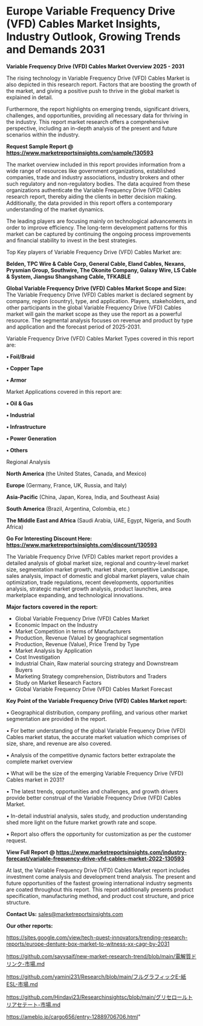 # Europe Variable Frequency Drive (VFD) Cables Market Insights, Industry Outlook, Growing Trends and Demands 2031

<Strong> Variable Frequency Drive (VFD) Cables Market Overview 2025 - 2031</strong>

The rising technology in Variable Frequency Drive (VFD) Cables Market is also depicted in this research report. Factors that are boosting the growth of the market, and giving a positive push to thrive in the global market is explained in detail.

Furthermore, the report highlights on emerging trends, significant drivers, challenges, and opportunities, providing all necessary data for thriving in the industry. This report market research offers a comprehensive perspective, including an in-depth analysis of the present and future scenarios within the industry.

<strong>Request Sample Report @ <a href=https://www.marketreportsinsights.com/sample/130593>https://www.marketreportsinsights.com/sample/130593</a></strong>

The market overview included in this report provides information from a wide range of resources like government organizations, established companies, trade and industry associations, industry brokers and other such regulatory and non-regulatory bodies. The data acquired from these organizations authenticate the Variable Frequency Drive (VFD) Cables research report, thereby aiding the clients in better decision making. Additionally, the data provided in this report offers a contemporary understanding of the market dynamics.

The leading players are focusing mainly on technological advancements in order to improve efficiency. The long-term development patterns for this market can be captured by continuing the ongoing process improvements and financial stability to invest in the best strategies.

Top Key players of Variable Frequency Drive (VFD) Cables Market are:

<strong>Belden, TPC Wire & Cable Corp, General Cable, Eland Cables, Nexans, Prysmian Group, Southwire, The Okonite Company, Galaxy Wire, LS Cable & System, Jiangsu Shangshang Cable, TFKABLE</strong>

<strong><b>Global Variable Frequency Drive (VFD) Cables Market Scope and Size:</b></strong>
The Variable Frequency Drive (VFD) Cables market is declared segment by company, region (country), type, and application. Players, stakeholders, and other participants in the global Variable Frequency Drive (VFD) Cables market will gain the market scope as they use the report as a powerful resource. The segmental analysis focuses on revenue and product by type and application and the forecast period of 2025-2031.

Variable Frequency Drive (VFD) Cables Market Types covered in this report are:

<strong>• Foil/Braid

• Copper Tape

• Armor</strong>

Market Applications covered in this report are:

<strong>• Oil & Gas

• Industrial

• Infrastructure

• Power Generation

• Others</strong> 

Regional Analysis

<strong>North America</strong> (the United States, Canada, and Mexico)

<strong>Europe</strong> (Germany, France, UK, Russia, and Italy)

<strong>Asia-Pacific</strong> (China, Japan, Korea, India, and Southeast Asia)

<strong>South America</strong> (Brazil, Argentina, Colombia, etc.)

<strong>The Middle East and Africa</strong> (Saudi Arabia, UAE, Egypt, Nigeria, and South Africa)

<strong>Go For Interesting Discount Here: <a href=https://www.marketreportsinsights.com/discount/130593>https://www.marketreportsinsights.com/discount/130593</a></strong>

The Variable Frequency Drive (VFD) Cables market report provides a detailed analysis of global market size, regional and country-level market size, segmentation market growth, market share, competitive Landscape, sales analysis, impact of domestic and global market players, value chain optimization, trade regulations, recent developments, opportunities analysis, strategic market growth analysis, product launches, area marketplace expanding, and technological innovations.

<strong><b>Major factors covered in the report:</b></strong>
<ul>
  <li>Global Variable Frequency Drive (VFD) Cables Market </li>
  <li>Economic Impact on the Industry</li>
  <li>Market Competition in terms of Manufacturers</li>
  <li>Production, Revenue (Value) by geographical segmentation</li>
  <li>Production, Revenue (Value), Price Trend by Type</li>
  <li>Market Analysis by Application</li>
  <li>Cost Investigation</li>
  <li>Industrial Chain, Raw material sourcing strategy and Downstream Buyers</li>
  <li>Marketing Strategy comprehension, Distributors and Traders</li>
  <li>Study on Market Research Factors</li>
  <li>Global Variable Frequency Drive (VFD) Cables Market Forecast</li>
</ul>

<strong><b>Key Point of the Variable Frequency Drive (VFD) Cables Market report:</b></strong>

• Geographical distribution, company profiling, and various other market segmentation are provided in the report.

• For better understanding of the global Variable Frequency Drive (VFD) Cables market status, the accurate market valuation which comprises of size, share, and revenue are also covered.

• Analysis of the competitive dynamic factors better extrapolate the complete market overview

• What will be the size of the emerging Variable Frequency Drive (VFD) Cables market in 2031?

• The latest trends, opportunities and challenges, and growth drivers provide better construal of the Variable Frequency Drive (VFD) Cables Market.

• In-detail industrial analysis, sales study, and production understanding shed more light on the future market growth rate and scope.

• Report also offers the opportunity for customization as per the customer request.

<strong><b>View Full Report @ <a href=https://www.marketreportsinsights.com/industry-forecast/variable-frequency-drive-vfd-cables-market-2022-130593>https://www.marketreportsinsights.com/industry-forecast/variable-frequency-drive-vfd-cables-market-2022-130593</a></b></strong>


At last, the Variable Frequency Drive (VFD) Cables Market report includes investment come analysis and development trend analysis. The present and future opportunities of the fastest growing international industry segments are coated throughout this report. This report additionally presents product specification, manufacturing method, and product cost structure, and price structure.

<strong>Contact Us:</strong>
sales@marketreportsinsights.com

<strong>Our other reports:</strong>

<a href=https://sites.google.com/view/tech-quest-innovators/trending-research-reports/europe-denture-box-market-to-witness-xx-cagr-by-2031>https://sites.google.com/view/tech-quest-innovators/trending-research-reports/europe-denture-box-market-to-witness-xx-cagr-by-2031</a>

<a href=https://github.com/sayysaif/new-market-research-trend/blob/main/電解質ドリンク-市場.md>https://github.com/sayysaif/new-market-research-trend/blob/main/電解質ドリンク-市場.md</a>

<a href=https://github.com/yamini231/Research/blob/main/フルグラフィックE-紙ESL-市場.md>https://github.com/yamini231/Research/blob/main/フルグラフィックE-紙ESL-市場.md</a>

<a href=https://github.com/Hindavi23/Researchinsightsc/blob/main/グリセロールトリアセテート-市場.md>https://github.com/Hindavi23/Researchinsightsc/blob/main/グリセロールトリアセテート-市場.md</a>

<a href=https://ameblo.jp/cargo656/entry-12889706706.html>https://ameblo.jp/cargo656/entry-12889706706.html</a>"

